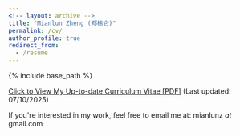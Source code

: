 ```yaml
---
<!-- layout: archive -->
title: "Mianlun Zheng (郑棉仑)"
permalink: /cv/
author_profile: true
redirect_from:
  - /resume
---
```


{% include base_path %}

[Click to View My Up-to-date Curriculum Vitae [PDF]](/files/CV_07_10.pdf) (Last updated: 07/10/2025)

If you're interested in my work, feel free to email me at: mianlunz *at* gmail.com
